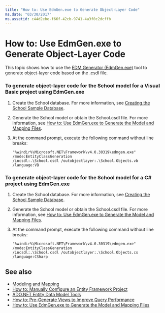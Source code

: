 ```yaml
---
title: "How to: Use EdmGen.exe to Generate Object-Layer Code"
ms.date: "03/30/2017"
ms.assetid: c44d2ebe-f66f-42cb-9741-4a3f0c2dcffb
---
```

# How to: Use EdmGen.exe to Generate Object-Layer Code
This topic shows how to use the [EDM Generator (EdmGen.exe)](../../../../../docs/framework/data/adonet/ef/edm-generator-edmgen-exe.md) tool to generate object-layer code  based on the .csdl file.  
  
### To generate object-layer code for the School model for a Visual Basic project using EdmGen.exe  
  
1.  Create the School database. For more information, see [Creating the School Sample Database](https://docs.microsoft.com/previous-versions/dotnet/netframework-4.0/bb399731(v=vs.100)).  
  
2.  Generate the School model or obtain the School.csdl file. For more information, see [How to: Use EdmGen.exe to Generate the Model and Mapping Files](../../../../../docs/framework/data/adonet/ef/how-to-use-edmgen-exe-to-generate-the-model-and-mapping-files.md).  
  
3.  At the command prompt, execute the following command without line breaks:  
  
    ```  
    "%windir%\Microsoft.NET\Framework\v4.0.30319\edmgen.exe" /mode:EntityClassGeneration   
    /incsdl:.\School.csdl /outobjectlayer:.\School.Objects.vb /language:VB  
    ```  
  
### To generate object-layer code for the School model for a C# project using EdmGen.exe  
  
1.  Create the School database. For more information, see [Creating the School Sample Database](https://docs.microsoft.com/previous-versions/dotnet/netframework-4.0/bb399731(v=vs.100)).  
  
2.  Generate the School model or obtain the School.csdl file. For more information, see [How to: Use EdmGen.exe to Generate the Model and Mapping Files](../../../../../docs/framework/data/adonet/ef/how-to-use-edmgen-exe-to-generate-the-model-and-mapping-files.md).  
  
3.  At the command prompt, execute the following command without line breaks:  
  
    ```  
    "%windir%\Microsoft.NET\Framework\v4.0.30319\edmgen.exe" /mode:EntityClassGeneration   
    /incsdl:.\School.csdl /outobjectlayer:.\School.Objects.cs /language:CSharp  
    ```  
  
## See also
- [Modeling and Mapping](../../../../../docs/framework/data/adonet/ef/modeling-and-mapping.md)
- [How to: Manually Configure an Entity Framework Project](https://docs.microsoft.com/previous-versions/dotnet/netframework-4.0/bb738546(v=vs.100))
- [ADO.NET Entity Data Model  Tools](https://docs.microsoft.com/previous-versions/dotnet/netframework-4.0/bb399249(v=vs.100))
- [How to: Pre-Generate Views to Improve Query Performance](https://docs.microsoft.com/previous-versions/dotnet/netframework-4.0/bb896240(v=vs.100))
- [How to: Use EdmGen.exe to Generate the Model and Mapping Files](../../../../../docs/framework/data/adonet/ef/how-to-use-edmgen-exe-to-generate-the-model-and-mapping-files.md)

